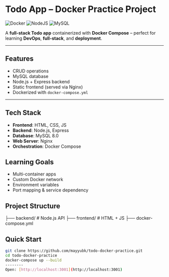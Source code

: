 # Todo App – Docker Practice Project

![Docker](https://img.shields.io/badge/docker-%230db7ed.svg?style=for-the-badge&logo=docker&logoColor=white)
![NodeJS](https://img.shields.io/badge/node.js-%2343853D.svg?style=for-the-badge&logo=node.js&logoColor=white)
![MySQL](https://img.shields.io/badge/mysql-%2300f.svg?style=for-the-badge&logo=mysql&logoColor=white)

A **full-stack Todo app** containerized with **Docker Compose** – perfect for learning **DevOps**, **full-stack**, and **deployment**.

---

## Features
- CRUD operations
- MySQL database
- Node.js + Express backend
- Static frontend (served via Nginx)
- Dockerized with `docker-compose.yml`

---
## Tech Stack
* **Frontend**: HTML, CSS, JS  
* **Backend**: Node.js, Express  
* **Database**: MySQL 8.0  
* **Web Server**: Nginx  
* **Orchestration**: Docker Compose  

## Learning Goals
* Multi-container apps  
* Custom Docker network  
* Environment variables
* Port mapping & service dependency

## Project Structure
├── backend/        # Node.js API
├── frontend/       # HTML + JS
├── docker-compose.yml


## Quick Start

```bash
git clone https://github.com/mayyubk/todo-docker-practice.git
cd todo-docker-practice
docker-compose up --build
--------
Open: [http://localhost:3001](http://localhost:3001)





